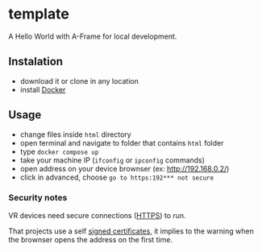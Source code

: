 # template

A Hello World with A-Frame for local development.

## Instalation

* download it or clone in any location
* install [Docker](https://docs.docker.com/get-docker/)

## Usage

* change files inside `html` directory
* open terminal and navigate to folder that contains `html` folder
* type `docker compose up`
* take your machine IP (`ifconfig` or `ipconfig` commands)
* open address on your device brownser (ex: http://192.168.0.2/)
* click in advanced, choose `go to https:192*** not secure`

### Security notes

VR devices need secure connections ([HTTPS](https://en.wikipedia.org/wiki/HTTPS)) to run.

That projects use a self [signed certificates](https://en.wikipedia.org/wiki/Self-signed_certificate), it implies to the warning when the brownser opens the address on the first time.
